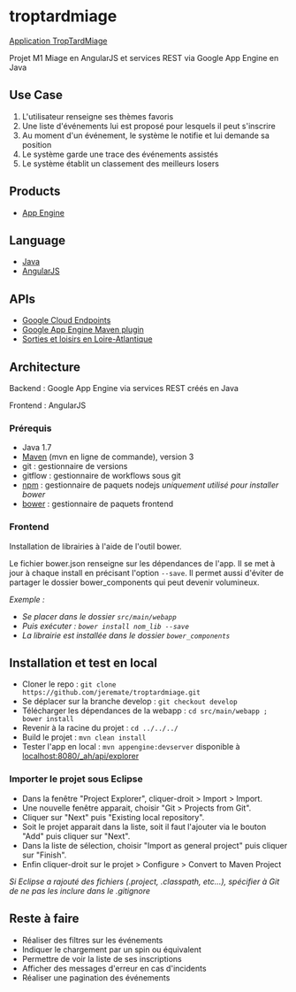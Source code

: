 troptardmiage
=============
[Application TropTardMiage][0]

Projet M1 Miage en AngularJS et services REST via Google App Engine en Java

## Use Case
1. L'utilisateur renseigne ses thèmes favoris
2. Une liste d'événements lui est proposé pour lesquels il peut s'inscrire
3. Au moment d'un événement, le système le notifie et lui demande sa position
4. Le système garde une trace des événements assistés
5. Le système établit un classement des meilleurs losers

## Products
- [App Engine][1]

## Language
- [Java][2]
- [AngularJS][8]

## APIs
- [Google Cloud Endpoints][3]
- [Google App Engine Maven plugin][4]
- [Sorties et loisirs en Loire-Atlantique][11]

## Architecture
Backend : Google App Engine via services REST créés en Java

Frontend : AngularJS

### Prérequis
- Java 1.7
- [Maven][7] (mvn en ligne de commande), version 3
- git : gestionnaire de versions
- gitflow : gestionnaire de workflows sous git
- [npm][9] : gestionnaire de paquets nodejs _uniquement utilisé pour installer bower_
- [bower][10] : gestionnaire de paquets frontend

### Frontend
Installation de librairies à l'aide de l'outil bower.

Le fichier bower.json renseigne sur les dépendances de l'app. Il se met à jour à chaque install en précisant l'option `--save`. Il permet aussi d'éviter de partager le dossier bower_components qui peut devenir volumineux.

_Exemple :_
* _Se placer dans le dossier `src/main/webapp`_ 
* _Puis exécuter : `bower install nom_lib --save`_
* _La librairie est installée dans le dossier `bower_components`_

## Installation et test en local
- Cloner le repo : `git clone https://github.com/jeremate/troptardmiage.git`
- Se déplacer sur la branche develop : `git checkout develop`
- Télécharger les dépendances de la webapp : `cd src/main/webapp ; bower install`
- Revenir à la racine du projet : `cd ../../../`
- Build le projet : `mvn clean install`
- Tester l'app en local : `mvn appengine:devserver` disponible à [localhost:8080/_ah/api/explorer][5]

### Importer le projet sous Eclipse
- Dans la fenêtre "Project Explorer", cliquer-droit > Import > Import.
- Une nouvelle fenêtre apparait, choisir "Git > Projects from Git".
- Cliquer sur "Next" puis "Existing local repository".
- Soit le projet apparait dans la liste, soit il faut l'ajouter via le bouton "Add" puis cliquer sur "Next".
- Dans la liste de sélection, choisir "Import as general project" puis cliquer sur "Finish".
- Enfin cliquer-droit sur le projet > Configure > Convert to Maven Project

_Si Eclipse a rajouté des fichiers (.project, .classpath, etc...), spécifier à Git de ne pas les inclure dans le .gitignore_

## Reste à faire
- Réaliser des filtres sur les événements
- Indiquer le chargement par un spin ou équivalent
- Permettre de voir la liste de ses inscriptions
- Afficher des messages d'erreur en cas d'incidents
- Réaliser une pagination des événements

[0]: https://troptardmiage.appspot.com
[1]: https://developers.google.com/appengine
[2]: http://java.com/en/
[3]: https://developers.google.com/appengine/docs/java/endpoints/
[4]: https://developers.google.com/appengine/docs/java/tools/maven
[5]: http://localhost:8080/_ah/api/explorer
[6]: https://console.developers.google.com/
[7]: https://cloud.google.com/appengine/docs/java/tools/maven
[8]: https://angularjs.org
[9]: https://www.npmjs.com/
[10]: https://www.npmjs.com/package/bower
[11]: http://api.loire-atlantique.fr/
